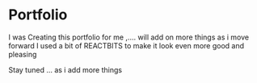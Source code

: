 # Portfolio


I was Creating this portfolio for me ,.... will add on more things as i move forward 
I used a bit of REACTBITS to make it look even more good and pleasing 

Stay tuned ... as i add more things 
